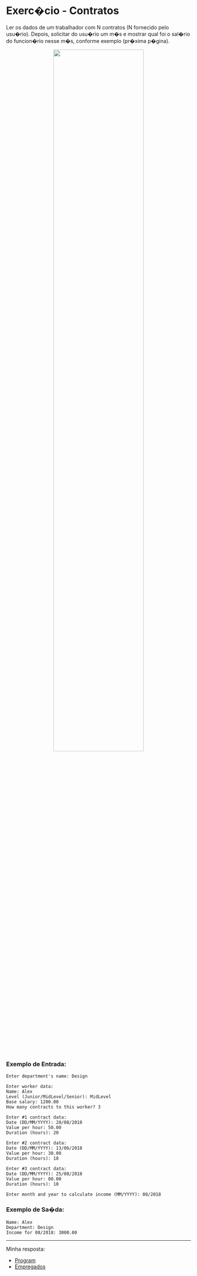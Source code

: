 # Exerc�cio - Contratos

Ler os dados de um trabalhador com N contratos (N fornecido pelo usu�rio). Depois, solicitar do usu�rio um m�s e mostrar qual foi o sal�rio do funcion�rio nesse m�s, conforme exemplo
(pr�xima p�gina).

<p align="center">
  <img src="https://github.com/JonathanBarr0s/Udemy-CSharp/assets/132490863/897415b2-849a-4d49-bbd9-b5b787189138" width= 70%>
</p>

### Exemplo de Entrada:

```
Enter department's name: Design

Enter worker data:
Name: Alex
Level (Junior/MidLevel/Senior): MidLevel
Base salary: 1200.00
How many contracts to this worker? 3

Enter #1 contract data:
Date (DD/MM/YYYY): 20/08/2018
Value per hour: 50.00
Duration (hours): 20

Enter #2 contract data:
Date (DD/MM/YYYY): 13/06/2018
Value per hour: 30.00
Duration (hours): 18

Enter #3 contract data:
Date (DD/MM/YYYY): 25/08/2018
Value per hour: 80.00
Duration (hours): 10

Enter month and year to calculate income (MM/YYYY): 08/2018
```

### Exemplo de Sa�da:

```
Name: Alex
Department: Design
Income for 08/2018: 3000.00
```
---

Minha resposta:

- [Program](https://github.com/JonathanBarr0s/Udemy-CSharp/blob/main/01.%20Programa%C3%A7%C3%A3o%20Orientada%20a%20Objetos/02.%20Comportamento%20de%20Mem%C3%B3ria%2C%20Arrays%20e%20Listas/01.%20Aumento%20de%20Sal%C3%A1rio/Empresa/Empresa/Program.cs)
- [Empregados](https://github.com/JonathanBarr0s/Udemy-CSharp/blob/main/01.%20Programa%C3%A7%C3%A3o%20Orientada%20a%20Objetos/02.%20Comportamento%20de%20Mem%C3%B3ria%2C%20Arrays%20e%20Listas/01.%20Aumento%20de%20Sal%C3%A1rio/Empresa/Empresa/Empregados.cs)